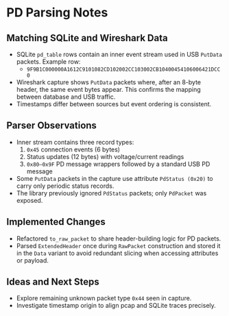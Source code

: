 # PD Parsing Notes

## Matching SQLite and Wireshark Data
- SQLite `pd_table` rows contain an inner event stream used in USB `PutData` packets. Example row:
  - `9F9B1C000000A1612C9101082CD102002CC103002CB10400454106006421DCC0`
- Wireshark capture shows `PutData` packets where, after an 8-byte header, the same event bytes appear. This confirms the mapping between database and USB traffic.
- Timestamps differ between sources but event ordering is consistent.

## Parser Observations
- Inner stream contains three record types:
  1. `0x45` connection events (6 bytes)
  2. Status updates (12 bytes) with voltage/current readings
  3. `0x80–0x9F` PD message wrappers followed by a standard USB PD message
- Some `PutData` packets in the capture use attribute `PdStatus (0x20)` to carry only periodic status records.
- The library previously ignored `PdStatus` packets; only `PdPacket` was exposed.

## Implemented Changes
- Refactored `to_raw_packet` to share header-building logic for PD packets.
- Parsed `ExtendedHeader` once during `RawPacket` construction and stored it in the `Data` variant to avoid redundant slicing when accessing attributes or payload.

## Ideas and Next Steps
- Explore remaining unknown packet type `0x44` seen in capture.
- Investigate timestamp origin to align pcap and SQLite traces precisely.

